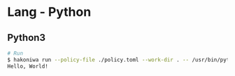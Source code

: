 # Lang - Python

## Python3

```sh
# Run
$ hakoniwa run --policy-file ./policy.toml --work-dir . -- /usr/bin/python3 main.py
Hello, World!
```
